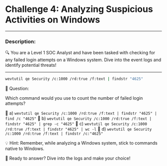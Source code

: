 
# **Challenge 4: Analyzing Suspicious Activities on Windows**

---

### **Description:**

🔍 You are a Level 1 SOC Analyst and have been tasked with checking for any failed login attempts on a Windows system. Dive into the event logs and identify potential threats!

---

```bash
wevtutil qe Security /c:1000 /rd:true /f:text | findstr "4625"
```

🤔 Question:

Which command would you use to count the number of failed login attempts?

🔘 a) `wevtutil qe Security /c:1000 /rd:true /f:text | findstr "4625" | find /c "4625"` 🔘 b) `wevtutil qe Security /c:1000 /rd:true /f:text | findstr "4625" | grep -c "4625"` 🔘 c) `wevtutil qe Security /c:1000 /rd:true /f:text | findstr "4625" | wc -l` 🔘 d) `wevtutil qe Security /c:1000 /rd:true /f:text | findstr /c:"4625"`

💡 Hint: Remember, while analyzing a Windows system, stick to commands native to Windows.

🚀 Ready to answer? Dive into the logs and make your choice!

